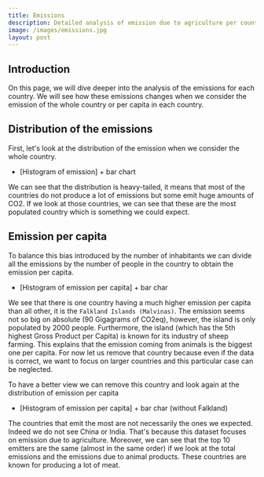 ```yaml
---
title: Emissions
description: Detailed analysis of emission due to agriculture per country
image: /images/emissions.jpg
layout: post
---
```



## Introduction

On this page, we will dive deeper into the analysis of the emissions for each country. We will see how these emissions changes when we consider the emission of the whole country or per capita in each country.

## Distribution of the emissions
First, let's look at the distribution of the emission when we consider the whole country.

* [Histogram of emission] + bar chart

We can see that the distribution is heavy-tailed, it means that most of the countries do not produce a lot of emissions but some emit huge amounts of CO2. If we look at those countries, we can see that these are the most populated country which is something we could expect.


## Emission per capita

To balance this bias introduced by the number of inhabitants we can divide all the emissions by the number of people in the country to obtain the emission per capita.

* [Histogram of emission per capita] + bar char 

We see that there is one country having a much higher emission per capita than all other, it is the `Falkland Islands (Malvinas)`. The emission seems not so big on absolute (90 Gigagrams of CO2eq), however, the island is only populated by 2000 people. Furthermore, the island (which has the 5th highest Gross Product per Capita) is known for its industry of sheep farming. This explains that the emission coming from animals is the biggest one per capita. For now let us remove that country because even if the data is correct, we want to focus on larger countries and this particular case can be neglected.

To have a better view we can remove this country and look again at the distribution of emission per capita

* [Histogram of emission per capita] + bar char (without Falkland)

The countries that emit the most are not necessarily the ones we expected. Indeed we do not see China or India.
That's because this dataset focuses on emission due to agriculture. Moreover, we can see that the top 10 emitters are the same (almost in the same order) if we look at the total emissions and the emissions due to animal products. These countries are known for producing a lot of meat.